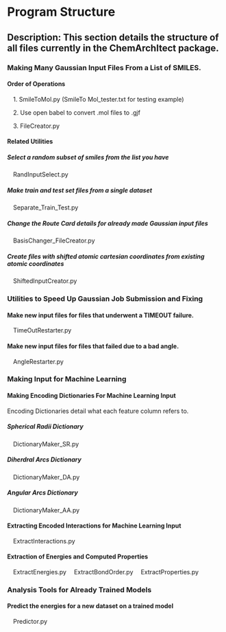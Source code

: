 <h1>Program Structure</h1>

<h2>Description: This section details the structure of all files currently in the ChemArchItect package.</h2>
  
<h3>Making Many Gaussian Input Files From a List of SMILES.</h3>

<h4>Order of Operations</h4>

&emsp;1. SmileToMol.py (SmileTo Mol_tester.txt for testing example)
    
&emsp;2. Use open babel to convert .mol files to .gjf
    
&emsp;3. FileCreator.py
    
<h4>Related Utilities</h4>
<h5>Select a random subset of smiles from the list you have</h5>
&emsp;RandInputSelect.py
        
<h5>Make train and test set files from a single dataset</h5>
&emsp;Separate_Train_Test.py
        
<h5>Change the Route Card details for already made Gaussian input files</h5>
&emsp;BasisChanger_FileCreator.py
        
<h5>Create files with shifted atomic cartesian coordinates from existing atomic coordinates</h5>
&emsp;ShiftedInputCreator.py

<h3>Utilities to Speed Up Gaussian Job Submission and Fixing</h3>
<h4>Make new input files for files that underwent a TIMEOUT failure.</h4>
&emsp;TimeOutRestarter.py
        
<h4>Make new input files for files that failed due to a bad angle.</h4>
&emsp;AngleRestarter.py</h4>

<h3>Making Input for Machine Learning</h3>

<h4>Making Encoding Dictionaries For Machine Learning Input</h4>
Encoding Dictionaries detail what each feature column refers to.
  
<h5>Spherical Radii Dictionary</h5>
&emsp;DictionaryMaker_SR.py
  
<h5>Diherdral Arcs Dictionary</h5>
&emsp;DictionaryMaker_DA.py
    
<h5>Angular Arcs Dictionary</h5>
&emsp;DictionaryMaker_AA.py
    
<h4>Extracting Encoded Interactions for Machine Learning Input</h4>
&emsp;ExtractInteractions.py
    
<h4>Extraction of Energies and Computed Properties</h4>
&emsp;ExtractEnergies.py
&emsp;ExtractBondOrder.py
&emsp;ExtractProperties.py

<h3>Analysis Tools for Already Trained Models</h3>

<h4>Predict the energies for a new dataset on a trained model</h4>
&emsp;Predictor.py
